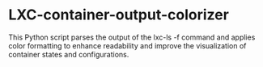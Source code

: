 # LXC-container-output-colorizer
This Python script parses the output of the lxc-ls -f command and applies color formatting to enhance readability and improve the visualization of container states and configurations.
